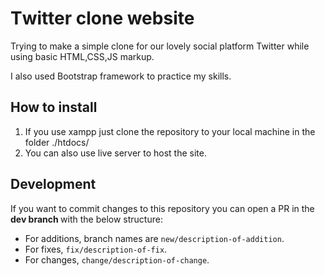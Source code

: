 # Τwitter clone website

Trying to make a simple clone for our lovely social platform Twitter while using basic HTML,CSS,JS markup. 

I also used Bootstrap framework to practice my skills.

## How to install

1. If you use xampp just clone the repository to your local machine in the folder ./htdocs/
2. You can also use live server to host the site.

## Development

If you want to commit changes to this repository you can open a PR in the <strong> dev branch </strong> with the below structure:

- For additions, branch names are `new/description-of-addition`.
- For fixes, `fix/description-of-fix`.
- For changes, `change/description-of-change`.
